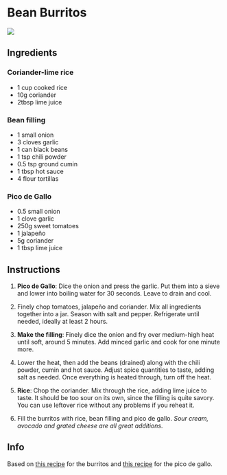 # Bean Burritos

![](https://www.thespruceeats.com/thmb/pMd2Q-GDT4wBJEGLhorxHwnQLgQ=/750x0/filters:no_upscale():max_bytes(150000):strip_icc():format(webp)/vegetarian-bean-and-rice-burrito-recipe-3378550-hero-01-40ecbc08fcc84e80b8be853c1b779a13.jpg)

## Ingredients
### Coriander-lime rice
- 1 cup cooked rice
- 10g coriander
- 2tbsp lime juice

### Bean filling
- 1 small onion
- 3 cloves garlic
- 1 can black beans
- 1 tsp chili powder
- 0.5 tsp ground cumin
- 1 tbsp hot sauce
- 4 flour tortillas

### Pico de Gallo
- 0.5 small onion
- 1 clove garlic
- 250g sweet tomatoes
- 1 jalapeño
- 5g coriander
- 1 tbsp lime juice

## Instructions
1. **Pico de Gallo**: Dice the onion and press the garlic. 
   Put them into a sieve and lower into boiling water for 30 seconds. 
   Leave to drain and cool.
2. Finely chop tomatoes, jalapeño and coriander.
   Mix all ingredients together into a jar.
   Season with salt and pepper.
   Refrigerate until needed, ideally at least 2 hours.
   
3. **Make the filling**: Finely dice the onion and fry over medium-high heat until soft, around 5 minutes.
   Add minced garlic and cook for one minute more.
4. Lower the heat, then add the beans (drained) along with the chili powder, cumin and hot sauce. 
   Adjust spice quantities to taste, adding salt as needed.
   Once everything is heated through, turn off the heat.

5. **Rice**: Chop the coriander. Mix through the rice, adding lime juice to taste. 
   It should be too sour on its own, since the filling is quite savory.
   You can use leftover rice without any problems if you reheat it.
6. Fill the burritos with rice, bean filling and pico de gallo.
   *Sour cream, avocado and grated cheese are all great additions*.

## Info
Based on [this recipe](https://www.thespruceeats.com/vegetarian-bean-and-rice-burrito-recipe-3378550) for the burritos and [this recipe](https://www.thespruceeats.com/classic-fresh-salsa-3060434) for the pico de gallo.